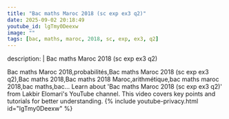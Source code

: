 ```yaml
---
title: "Bac maths Maroc 2018 (sc exp ex3 q2)"
date: 2025-09-02 20:18:49 
youtube_id: lgTmy0Deexw
image: ""
tags: [bac, maths, maroc, 2018, sc, exp, ex3, q2]
---
```

description: |
  Bac maths Maroc 2018 (sc exp ex3 q2)
  
  
  Bac maths Maroc 2018,probabilités,Bac maths Maroc 2018 (sc exp ex3 q2),Bac maths 2018,Bac maths 2018 Maroc,arithmétique,bac maths maroc 2018,bac maths,bac...
  Learn about 'Bac maths Maroc 2018 (sc exp ex3 q2)' from Lakbir Elomari's YouTube channel. This video covers key points and tutorials for better understanding.
{% include youtube-privacy.html id="lgTmy0Deexw" %}
